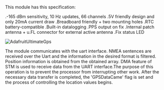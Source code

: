 This module has this specification:


  .-165 dBm sensitivity, 10 Hz updates, 66 channels
  .5V friendly design and only 20mA current draw
  .Breadboard friendly + two mounting holes
  .RTC battery-compatible
  .Built-in datalogging
  .PPS output on fix
  .Internal patch antenna + u.FL connector for external active antenna
  .Fix status LED
  

![AdafruitUltimateGps](https://user-images.githubusercontent.com/34924065/136550701-1ba07bb2-5a91-4aed-8afe-f7e17c3fcd8d.jpg)


The module communicates with the uart interface. NMEA sentences are received over the Uart and the information in the desired format is filtered. Position information is obtained from the obtained array. DMA feature of STM is used to receive data from the UART interface.The purpose of this operation is to prevent the processor from interrupting other work. After the necessary data transfer is completed, the 'GPSDataCame' flag is set and the process of controlling the location values begins.



